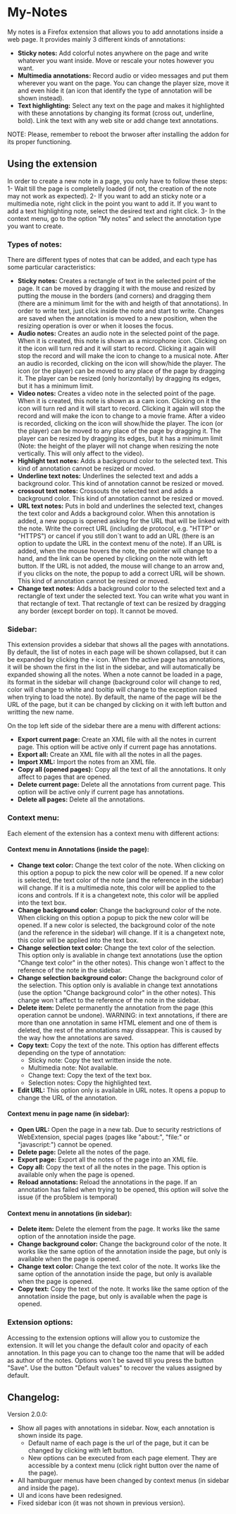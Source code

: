 # My-Notes
My notes is a Firefox extension that allows you to add annotations inside a web page. It provides mainly 3 different kinds of annotations:

- **Sticky notes:** Add colorful notes anywhere on the page and write whatever you want inside. Move or rescale your notes however you want.
- **Multimedia annotations:** Record audio or video messages and put them wherever you want on the page. You can change the player size, move it and even hide it (an icon that identify the type of annotation will be shown instead). 
- **Text highlighting:** Select any text on the page and makes it highlighted with these annotations by changing its format (cross out, underline, bold). Link the text with any web site or add change text annotations.

NOTE: Please, remember to reboot the brwoser after installing the addon for its proper functioning.

## Using the extension

In order to create a new note in a page, you only have to follow these steps:
1- Wait till the page is completelly loaded (if not, the creation of the note may not work as expected).
2- If you want to add an sticky note or a multimedia note, right click in the point you want to add it. If you want to add a text highlighting note, select the desired text and right click.
3- In the context menu, go to the option "My notes" and select the annotation type you want to create.

### Types of notes:

There are different types of notes that can be added, and each type has some particular caracteristics:
- **Sticky notes:** Creates a rectangle of text in the selected point of the page. It can be moved by dragging it with the mouse and resized by putting the mouse in the borders (and corners) and dragging them (there are a minimum limit for the with and heigth of that annotations). In order to write text, just click inside the note and start to write. Changes are saved when the annotation is moved to a new position, when the resizing operation is over or when it looses the focus.
- **Audio notes:** Creates an audio note in the selected point of the page. When it is created, this note is shown as a microphone icon. Clicking on it the icon will turn red and it will start to record. Clicking it again will stop the record and will make the icon to change to a musical note. After an audio is recorded, clicking on the icon will show/hide the player. The icon (or the player) can be moved to any place of the page by dragging it. The player can be resized (only horizontally) by dragging its edges, but it has a minimum limit.
- **Video notes:** Creates a video note in the selected point of the page. When it is created, this note is shown as a cam icon. Clicking on it the icon will turn red and it will start to record. Clicking it again will stop the record and will make the icon to change to a movie frame. After a video is recorded, clicking on the icon will show/hide the player. The icon (or the player) can be moved to any place of the page by dragging it. The player can be resized by dragging its edges, but it has a minimum limit (Note: the height of the player will not change when resizing the note vertically. This will only affect to the video).
- **Highlight text notes:** Adds a background color to the selected text. This kind of annotation cannot be resized or moved.
- **Underline text notes:** Underlines the selected text and adds a background color. This kind of annotation cannot be resized or moved.
- **crossout text notes:** Crossouts the selected text and adds a background color. This kind of annotation cannot be resized or moved.
- **URL text notes:** Puts in bold and underlines the selected text, changes the text color and Adds a background color. When this annotation is added, a new popup is opened asking for the URL that will be linked with the note. Write the correct URL (including de protocol, e.g. "HTTP" or "HTTPS") or cancel if you still don´t want to add an URL (there is an option to update the URL in the context menu of the note). If an URL is added, when the mouse hovers the note, the pointer will change to a hand, and the link can be opened by clicking on the note with left button. If the URL is not added, the mouse will change to an arrow and, if you clicks on the note, the popup to add a correct URL will be shown. This kind of annotation cannot be resized or moved.
- **Change text notes:** Adds a background color to the selected text and a rectangle of text under the selected text. You can write what you want in that rectangle of text. That rectangle of text can be resized by dragging any border (except border on top). It cannot be moved.

### Sidebar:

This extension provides a sidebar that shows all the pages with annotations. By default, the list of notes in each page will be shown collapsed, but it can be expanded by clicking the `+` icon. When the active page has annotations, it will be shown the first in the list in the sidebar, and will automatically be expanded showing all the notes. When a note cannot be loaded in a page, its format in the sidebar will change (background color will change to red, color will change to white and tooltip will change to the exception raised when trying to load the note). By default, the name of the page will be the URL of the page, but it can be changed by clicking on it with left button and writting the new name.

On the top left side of the sidebar there are a menu with different actions:
- **Export current page:** Create an XML file with all the notes in current page. This option will be active only if current page has annotations.
- **Export all:** Create an XML file with all the notes in all the pages.
- **Import XML:** Import the notes from an XML file.
- **Copy all (opened pages):** Copy all the text of all the annotations. It only affect to pages that are opened.
- **Delete current page:** Delete all the annotations from current page. This option will be active only if current page has annotations.
- **Delete all pages:** Delete all the annotations.

### Context menu:

Each element of the extension has a context menu with different actions:

#### Context menu in Annotations (inside the page):
- **Change text color:** Change the text color of the note. When clicking on this option a popup to pick the new color will be opened. If a new color is selected, the text color of the note (and the reference in the sidebar) will change. If it is a multimedia note, this color will be applied to the icons and controls. If it is a changetext note, this color will be applied into the text box.
- **Change background color:** Change the background color of the note. When clicking on this option a popup to pick the new color will be opened. If a new color is selected, the background color of the note (and the reference in the sidebar) will change. If it is a changetext note, this color will be applied into the text box.
- **Change selection text color:**  Change the text color of the selection. This option only is avaliable in change text annotations (use the option "Change text color" in the other notes). This change won´t affect to the reference of the note in the sidebar.
- **Change selection background color:** Change the background color of the selection. This option only is avaliable in change text annotations (use the option "Change background color" in the other notes). This change won´t affect to the reference of the note in the sidebar.
- **Delete item:** Delete permanently the annotation from the page (this operation cannot be undone). WARNING: in text annotations, if there are more than one annotation in same HTML element and one of them is deleted, the rest of the annotations may dissappear. This is caused by the way how the annotations are saved. 
- **Copy text:** Copy the text of the note. This option has different effects depending on the type of annotation:
    - Sticky note: Copy the text written inside the note.
    - Multimedia note: Not available.
    - Change text: Copy the text of the text box.
    - Selection notes: Copy the highlighted text.
- **Edit URL:** This option only is available in URL notes. It opens a popup to change the URL of the annotation.

#### Context menu in page name (in sidebar):
- **Open URL:** Open the page in a new tab. Due to security restrictions of WebExtension, special pages (pages like "about:", "file:" or "javascript:") cannot be opened. 
- **Delete page:** Delete all the notes of the page.
- **Export page:** Export all the notes of the page into an XML file.
- **Copy all:** Copy the text of all the notes in the page. This option is available only when the page is opened.
- **Reload annotations:** Reload the annotations in the page. If an annotation has failed when trying to be opened, this option will solve the issue (if the pro5blem is temporal)

#### Context menu in annotations (in sidebar):
- **Delete item:** Delete the element from the page. It works like the same option of the annotation inside the page.
- **Change background color:** Change the background color of the note. It works like the same option of the annotation inside the page, but only is available when the page is opened.
- **Change text color:** Change the text color of the note. It works like the same option of the annotation inside the page, but only is available when the page is opened.
- **Copy text:** Copy the text of the note. It works like the same option of the annotation inside the page, but only is available when the page is opened.

### Extension options:

Accessing to the extension options will allow you to customize the extension. It will let you change the default color and opacity of each annotation. In this page you can to change too the name that will be added as author of the notes. Options won´t be saved till you press the button "Save". Use the button "Default values" to recover the values assigned by default.

## Changelog:

Version 2.0.0:

- Show all pages with annotations in sidebar. Now, each annotation is shown inside its page.
    - Default name of each page is the url of the page, but it can be changed by clicking with left button.
    - New options can be executed from each page element. They are accessible by a context menu (click right button over the name of the page).
- All hamburguer menus have been changed by context menus (in sidebar and inside the page).
- UI and icons have been redesigned. 
- Fixed sidebar icon (it was not shown in previous version).
